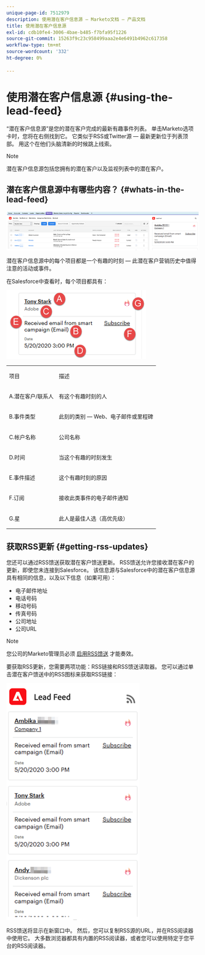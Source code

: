 ```yaml
---
unique-page-id: 7512979
description: 使用潜在客户信息源 — Marketo文档 — 产品文档
title: 使用潜在客户信息源
exl-id: cdb10fe4-3006-4bae-b485-f7bfa95f1226
source-git-commit: 15263f9c23c958499aaa2e4e6491b4962c617358
workflow-type: tm+mt
source-wordcount: '332'
ht-degree: 0%

---
```


# 使用潜在客户信息源 {#using-the-lead-feed}

“潜在客户信息源”是您的潜在客户完成的最新有趣事件列表。 单击Marketo选项卡时，您将在右侧找到它。 它类似于RSS或Twitter源 — 最新更新位于列表顶部。 用这个在他们头脑清新的时候跳上线索。

>[!NOTE]
>
>潜在客户信息源包括您拥有的潜在客户以及监视列表中的潜在客户。

## 潜在客户信息源中有哪些内容？ {#whats-in-the-lead-feed}

![](assets/using-the-lead-feed-1.png)

潜在客户信息源中的每个项目都是一个有趣的时刻 — 此潜在客户营销历史中值得注意的活动或事件。

在Salesforce中查看时，每个项目都具有：

![](assets/using-the-lead-feed-2.png)

<table> 
 <colgroup> 
  <col> 
  <col> 
 </colgroup> 
 <tbody> 
  <tr> 
   <td><p>项目</p></td> 
   <td><p>描述</p></td> 
  </tr> 
  <tr> 
   <td><p>A.潜在客户/联系人</p></td> 
   <td><p>有这个有趣时刻的人</p></td> 
  </tr> 
  <tr> 
   <td><p>B.事件类型</p></td> 
   <td><p>此刻的类别 — Web、电子邮件或里程碑</p></td> 
  </tr> 
  <tr> 
   <td><p>C.帐户名称</p></td> 
   <td><p>公司名称</p></td> 
  </tr> 
  <tr> 
   <td><p>D.时间</p></td> 
   <td><p>当这个有趣的时刻发生</p></td> 
  </tr> 
  <tr> 
   <td><p>E.事件描述</p></td> 
   <td><p>这个有趣时刻的原因</p></td> 
  </tr> 
  <tr> 
   <td><p>F.订阅</p></td> 
   <td><p>接收此类事件的电子邮件通知</p></td> 
  </tr> 
  <tr> 
   <td><p>G.星</p></td> 
   <td><p>此人是最佳人选（高优先级）</p></td> 
  </tr> 
 </tbody> 
</table>

## 获取RSS更新 {#getting-rss-updates}

您还可以通过RSS馈送获取潜在客户馈送更新。  RSS馈送允许您接收潜在客户的更新，即使您未连接到Salesforce。 该信息源与Salesforce中的潜在客户信息源具有相同的信息，以及以下信息（如果可用）：

* 电子邮件地址
* 电话号码
* 移动号码
* 传真号码
* 公司地址
* 公司URL

>[!NOTE]
>
>您公司的Marketo管理员必须 [启用RSS馈送](/help/marketo/product-docs/marketo-sales-insight/msi-for-salesforce/features/msi-configuration-tab/enable-rss-for-sales-insight.md) 才能奏效。

要获取RSS更新，您需要两项功能：RSS链接和RSS馈送读取器。 您可以通过单击潜在客户馈送中的RSS图标来获取RSS链接：

![](assets/using-the-lead-feed-3.png)

RSS馈送将显示在新窗口中。 然后，您可以复制RSS源的URL，并在RSS阅读器中使用它。 大多数浏览器都具有内置的RSS阅读器，或者您可以使用特定于您平台的RSS阅读器。
